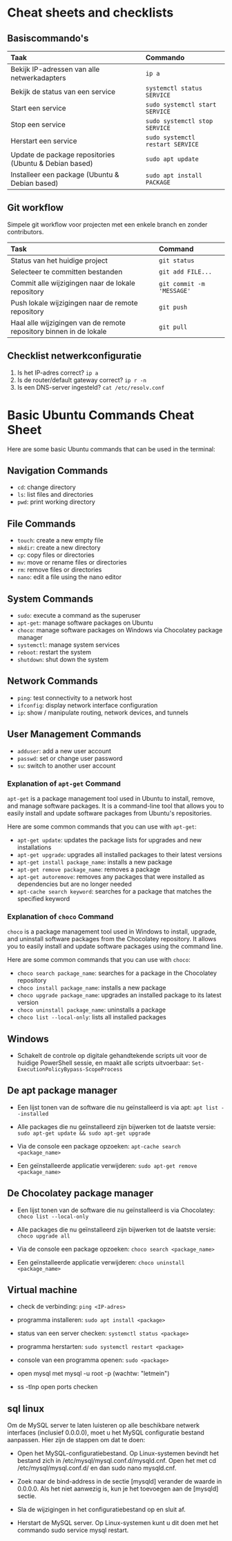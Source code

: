 # Cheat sheets and checklists

## Basiscommando's

| Taak                                                   | Commando                         |
| :----------------------------------------------------- | :------------------------------- |
| Bekijk IP-adressen van alle netwerkadapters            | `ip a`                           |
| Bekijk de status van een service                       | `systemctl status SERVICE`       |
| Start een service                                      | `sudo systemctl start SERVICE`   |
| Stop een service                                       | `sudo systemctl stop SERVICE`    |
| Herstart een service                                   | `sudo systemctl restart SERVICE` |
| Update de package repositories (Ubuntu & Debian based) | `sudo apt update`                |
| Installeer een package (Ubuntu & Debian based)         | `sudo apt install PACKAGE`       |

## Git workflow

Simpele git workflow voor projecten met een enkele branch en zonder contributors.

| Task                                                               | Command                   |
| :----------------------------------------------------------------- | :------------------------ |
| Status van het huidige project                                     | `git status`              |
| Selecteer te committen bestanden                                   | `git add FILE...`         |
| Commit alle wijzigingen naar de lokale repository                  | `git commit -m 'MESSAGE'` |
| Push lokale wijzigingen naar de remote repository                  | `git push`                |
| Haal alle wijzigingen van de remote repository binnen in de lokale | `git pull`                |

## Checklist netwerkconfiguratie

1. Is het IP-adres correct? `ip a`
2. Is de router/default gateway correct? `ip r -n`
3. Is een DNS-server ingesteld? `cat /etc/resolv.conf`

# Basic Ubuntu Commands Cheat Sheet

Here are some basic Ubuntu commands that can be used in the terminal:

## Navigation Commands

- `cd`: change directory
- `ls`: list files and directories
- `pwd`: print working directory

## File Commands

- `touch`: create a new empty file
- `mkdir`: create a new directory
- `cp`: copy files or directories
- `mv`: move or rename files or directories
- `rm`: remove files or directories
- `nano`: edit a file using the nano editor

## System Commands

- `sudo`: execute a command as the superuser
- `apt-get`: manage software packages on Ubuntu
- `choco`: manage software packages on Windows via Chocolatey package manager
- `systemctl`: manage system services
- `reboot`: restart the system
- `shutdown`: shut down the system

## Network Commands

- `ping`: test connectivity to a network host
- `ifconfig`: display network interface configuration
- `ip`: show / manipulate routing, network devices, and tunnels

## User Management Commands

- `adduser`: add a new user account
- `passwd`: set or change user password
- `su`: switch to another user account

### Explanation of `apt-get` Command

`apt-get` is a package management tool used in Ubuntu to install, remove, and manage software packages. It is a command-line tool that allows you to easily install and update software packages from Ubuntu's repositories.

Here are some common commands that you can use with `apt-get`:

- `apt-get update`: updates the package lists for upgrades and new installations
- `apt-get upgrade`: upgrades all installed packages to their latest versions
- `apt-get install package_name`: installs a new package
- `apt-get remove package_name`: removes a package
- `apt-get autoremove`: removes any packages that were installed as dependencies but are no longer needed
- `apt-cache search keyword`: searches for a package that matches the specified keyword

### Explanation of `choco` Command

`choco` is a package management tool used in Windows to install, upgrade, and uninstall software packages from the Chocolatey repository. It allows you to easily install and update software packages using the command line.

Here are some common commands that you can use with `choco`:

- `choco search package_name`: searches for a package in the Chocolatey repository
- `choco install package_name`: installs a new package
- `choco upgrade package_name`: upgrades an installed package to its latest version
- `choco uninstall package_name`: uninstalls a package
- `choco list --local-only`: lists all installed packages

## Windows

- Schakelt de controle op digitale gehandtekende scripts uit voor de huidige PowerShell sessie, en maakt alle scripts uitvoerbaar: `Set-ExecutionPolicyBypass-ScopeProcess`

## De apt package manager

- Een lijst tonen van de software die nu geïnstalleerd is via apt: `apt list --installed`

- Alle packages die nu geïnstalleerd zijn bijwerken tot de laatste versie: `sudo apt-get update && sudo apt-get upgrade`

- Via de console een package opzoeken: `apt-cache search <package_name>`

- Een geïnstalleerde applicatie verwijderen: `sudo apt-get remove <package_name>`

## De Chocolatey package manager

- Een lijst tonen van de software die nu geïnstalleerd is via Chocolatey: `choco list --local-only`

- Alle packages die nu geïnstalleerd zijn bijwerken tot de laatste versie: `choco upgrade all`

- Via de console een package opzoeken: `choco search <package_name>`

- Een geïnstalleerde applicatie verwijderen: `choco uninstall <package_name>`

## Virtual machine

- check de verbinding: `ping <IP-adres>`

- programma installeren: `sudo apt install <package>`

- status van een server checken: `systemctl status <package>`

- programma herstarten: `sudo systemctl restart <package>`

- console van een programma openen: `sudo <package>`

- open mysql met mysql -u root -p (wachtw: "letmein")

- ss -tlnp open ports checken

## sql linux

Om de MySQL server te laten luisteren op alle beschikbare netwerk interfaces (inclusief 0.0.0.0), moet u het MySQL configuratie bestand aanpassen. Hier zijn de stappen om dat te doen:

- Open het MySQL-configuratiebestand. Op Linux-systemen bevindt het bestand zich in /etc/mysql/mysql.conf.d/mysqld.cnf. Open het met cd /etc/mysql/mysql.conf.d/ en dan sudo nano mysqld.cnf.

- Zoek naar de bind-address in de sectie [mysqld] verander de waarde in 0.0.0.0. Als het niet aanwezig is, kun je het toevoegen aan de [mysqld] sectie.

- Sla de wijzigingen in het configuratiebestand op en sluit af.

- Herstart de MySQL server. Op Linux-systemen kunt u dit doen met het commando sudo service mysql restart.

